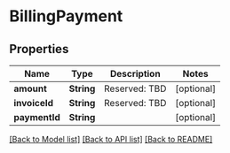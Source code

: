 # BillingPayment

## Properties
Name | Type | Description | Notes
------------ | ------------- | ------------- | -------------
**amount** | **String** | Reserved: TBD | [optional] 
**invoiceId** | **String** | Reserved: TBD | [optional] 
**paymentId** | **String** |  | [optional] 

[[Back to Model list]](../README.md#documentation-for-models) [[Back to API list]](../README.md#documentation-for-api-endpoints) [[Back to README]](../README.md)


